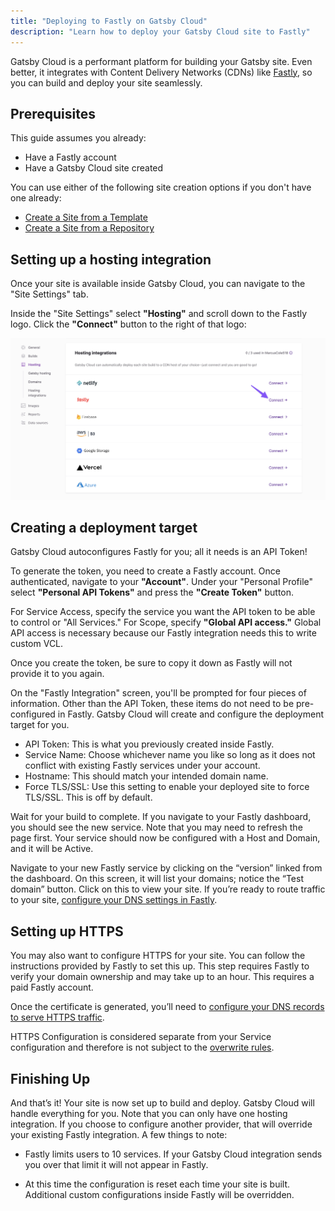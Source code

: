 ```yaml
---
title: "Deploying to Fastly on Gatsby Cloud"
description: "Learn how to deploy your Gatsby Cloud site to Fastly"
---
```


Gatsby Cloud is a performant platform for building your Gatsby site. Even better, it integrates with Content Delivery Networks (CDNs) like [Fastly](https://www.fastly.com/), so you can build and deploy your site seamlessly.

## Prerequisites

This guide assumes you already:

- Have a Fastly account
- Have a Gatsby Cloud site created

You can use either of the following site creation options if you don't have one already:

- [Create a Site from a Template](/docs/how-to/cloud/create-site-from-template)
- [Create a Site from a Repository](/docs/how-to/cloud/create-site-from-repository)

## Setting up a hosting integration

Once your site is available inside Gatsby Cloud, you can navigate to the "Site Settings" tab.

Inside the "Site Settings" select **"Hosting"** and scroll down to the Fastly logo. Click the **"Connect"** button to the right of that logo:

![Fastly hosting option in Gatsby Cloud](../../images/fastly-logo.png)

## Creating a deployment target

Gatsby Cloud autoconfigures Fastly for you; all it needs is an API Token!

To generate the token, you need to create a Fastly account. Once authenticated, navigate to your **"Account"**. Under your "Personal Profile" select **"Personal API Tokens"** and press the **"Create Token"** button.

For Service Access, specify the service you want the API token to be able to control or "All Services." For Scope, specify **"Global API access."** Global API access is necessary because our Fastly integration needs this to write custom VCL.

Once you create the token, be sure to copy it down as Fastly will not provide it to you again.

On the "Fastly Integration" screen, you'll be prompted for four pieces of information. Other than the API Token, these items do not need to be pre-configured in Fastly. Gatsby Cloud will create and configure the deployment target for you.

- API Token: This is what you previously created inside Fastly.
- Service Name: Choose whichever name you like so long as it does not conflict with existing Fastly services under your account.
- Hostname: This should match your intended domain name.
- Force TLS/SSL: Use this setting to enable your deployed site to force TLS/SSL. This is off by default.

Wait for your build to complete. If you navigate to your Fastly dashboard, you should see the new service. Note that you may need to refresh the page first. Your service should now be configured with a Host and Domain, and it will be Active.

Navigate to your new Fastly service by clicking on the “version” linked from the dashboard. On this screen, it will list your domains; notice the “Test domain” button. Click on this to view your site. If you’re ready to route traffic to your site, [configure your DNS settings in Fastly](https://docs.fastly.com/en/guides/adding-cname-records#updating-the-cname-record-with-your-dns-provider).

## Setting up HTTPS

You may also want to configure HTTPS for your site. You can follow the instructions provided by Fastly to set this up. This step requires Fastly to verify your domain ownership and may take up to an hour. This requires a paid Fastly account.

Once the certificate is generated, you’ll need to [configure your DNS records to serve HTTPS traffic](https://docs.fastly.com/en/guides/serving-https-traffic-using-fastly-managed-certificates#pointing-dns-to-serve-https-traffic).

HTTPS Configuration is considered separate from your Service configuration and therefore is not subject to the [overwrite rules](https://support.gatsbyjs.com/hc/en-us/articles/360053098873-Deploying-to-Fastly#i-want-to-configure-additional-settings-inside-fastly-can-i-do-that).

## Finishing Up

And that’s it! Your site is now set up to build and deploy. Gatsby Cloud will handle everything for you. Note that you can only have one hosting integration. If you choose to configure another provider, that will override your existing Fastly integration. A few things to note:

- Fastly limits users to 10 services. If your Gatsby Cloud integration sends you over that limit it will not appear in Fastly.

- At this time the configuration is reset each time your site is built. Additional custom configurations inside Fastly will be overridden.
